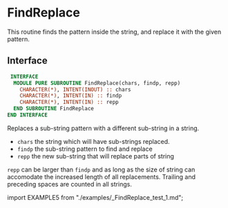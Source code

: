 # FindReplace

This routine finds the pattern inside the string, and replace it with the given pattern.

## Interface

<Tabs>

<TabItem value="interface" label="܀ Interface" default>

```fortran
 INTERFACE
  MODULE PURE SUBROUTINE FindReplace(chars, findp, repp)
    CHARACTER(*), INTENT(INOUT) :: chars
    CHARACTER(*), INTENT(IN) :: findp
    CHARACTER(*), INTENT(IN) :: repp
  END SUBROUTINE FindReplace
END INTERFACE
```

Replaces a sub-string pattern with a different sub-string in a string.

- `chars` the string which will have sub-strings replaced.
- `findp` the sub-string pattern to find and replace
- `repp` the new sub-string that will replace parts of string

`repp` can be larger than `findp` and as long as the size of string can
accomodate the increased length of all replacements. Trailing and preceding
spaces are counted in all strings.

</TabItem>

<TabItem value="example" label="️܀ See example">

import EXAMPLE5 from "./examples/_FindReplace_test_1.md";

<EXAMPLE5 />

</TabItem>

<TabItem value="close" label="↢ ">

</TabItem>
</Tabs>
